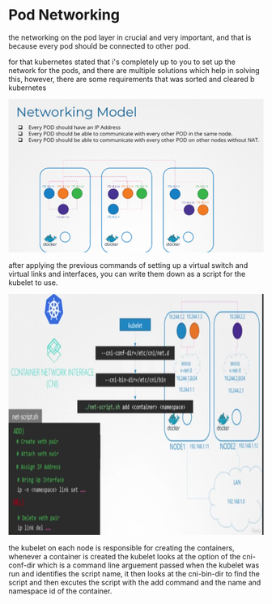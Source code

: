# Pod Networking

the networking on the pod layer in crucial and very important, and that is because every pod should be connected to other pod.

for that kubernetes stated that i's completely up to you to set up the network for the pods, and there are multiple solutions which help in solving this, however, there are some requirements that was sorted and cleared b kubernetes

![7443aac0278d9079170644766b0fa9a3.png](../../_resources/7443aac0278d9079170644766b0fa9a3.png)

after applying the previous commands of setting up a virtual switch and virtual links and interfaces, you can write them down as a script for the kubelet to use.

<img src="../../_resources/c3c256572de8d512e1a006ce1e0db8ad.png" alt="c3c256572de8d512e1a006ce1e0db8ad.png" width="852" height="475">

the kubelet on each node is responsible for creating the containers, whenever a container is created the kubelet looks at the option of the cni-conf-dir which is a command line arguement passed when the kubelet was run and identifies the script name, it then looks at the cni-bin-dir to find the script and then excutes the script with the add command and the name and namespace id of the container.